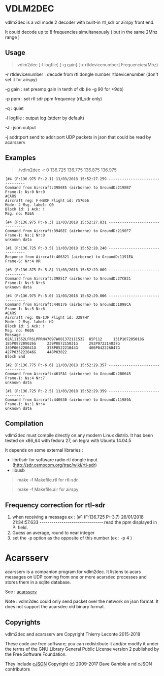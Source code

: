 # VDLM2DEC
vdlm2dec is a vdl mode 2 decoder with built-in rtl_sdr or airspy front end.

It could decode up to 8 frequencies simultaneously ( but in the same 2Mhz range )

## Usage
> vdlm2dec  [-l logfile]  [-g gain] [-r rtldevicenumber]  Frequencies(Mhz)

 -r rtldevicenumber :	decode from rtl dongle number rtldevicenumber (don't set it for airspy)
 
 -g gain :		set preamp gain in tenth of db (ie -g 90 for +9db)

 -p ppm :		set rtl sdr ppm frequency (rtl_sdr only)

 -q :			quiet
 
 -l logfile :		output log (stderr by default)

 -J :			json output

 -j addr:port		send to addr:port UDP packets in json that could be read by acarsserv

 
## Examples

> ./vdlm2dec -r 0 136.725 136.775 136.875 136.975 

    [#4 (F:136.975 P:-2.1) 11/03/2018 15:52:27.259 --------------------------------
    Command from Aircraft:3986E5 (airborne) to GroundD:2198B7 
    Frame-I: Ns:0 Nr:0
    ACARS
    Aircraft reg: F-HBXF Flight id: YS7656
    Mode: 2 Msg. label: Q0
    Block id: 1 Ack: !
    Msg. no: M36A
    
    [#4 (F:136.975 P:-6.3) 11/03/2018 15:52:27.831 --------------------------------
    Command from Aircraft:3946EC (airborne) to GroundD:2190F7 
    Frame-I: Ns:1 Nr:0
    unknown data
    
    [#1 (F:136.725 P:-3.5) 11/03/2018 15:52:28.240 --------------------------------
    Response from Aircraft:406321 (airborne) to GroundD:1191EA 
    Frame-S: Nr:4 RR
    
    [#3 (F:136.875 P:-5.8) 11/03/2018 15:52:29.009 --------------------------------
    Command from Aircraft:398517 (airborne) to GroundD:27CB21 
    Frame-I: Ns:5 Nr:6
    unknown data
    
    [#4 (F:136.975 P:-5.0) 11/03/2018 15:52:29.006 --------------------------------
    Command from Aircraft:440176 (airborne) to GroundD:1098CA 
    Frame-I: Ns:5 Nr:6
    ACARS
    Aircraft reg: OE-IJF Flight id: U287HY
    Mode: 2 Msg. label: H2
    Block id: 5 Ack: !
    Msg. no: M60A
    Message :
    02A111552LFRSLPPRN47097W001372111532  85P112     131P107205018G     185P097209026G     239P087215031G     292P072214037G     339P065220041G     378P052221044G     406P042226047G     427P035222046G     448P03022
    Block End
    
    [#2 (F:136.775 P:-6.6) 11/03/2018 15:52:29.357 --------------------------------
    Command from Aircraft:461FA1 (airborne) to GroundD:280645 
    Frame-I: Ns:4 Nr:7
    unknown data

    [#1 (F:136.725 P:-2.5) 11/03/2018 15:52:29.359 --------------------------------
    Command from Aircraft:440630 (airborne) to GroundD:11989A 
    Frame-I: Ns:1 Nr:4
    unknown data

## Compilation
vdlm2dec must compile directly on any modern Linux distrib.
It has been tested on x86_64 with fedora 27, on tegra with Ubuntu 14.04.5 

It depends on some external libraries :
 * librtlsdr for software radio rtl dongle input (http://sdr.osmocom.org/trac/wiki/rtl-sdr)
 * libusb

> make -f  Makefile.rtl
for rtl-sdr 

> make -f Makefile.air
for airspy

## Frequency correction for rtl-sdr
 1) when receiving a message ex :
     [#1 (F:136.725 P:-3.7) 26/01/2018 21:34:57.633 --------------------------------
  read the ppm displayed in P: field.
 2) Guess an average, round to near integer
 3) set the -p option as the opposite of this number (ex : -p 4 )

# Acarsserv

acarsserv is a companion program for vdlm2dec. It listens to acars messages on UDP coming from one or more acarsdec processes and stores them in a sqlite database.

See : [acarsserv](https://github.com/TLeconte/acarsserv)

Note : vdlm2dec could only send packet over the network on json format. It does not support the acarsdec old binary format.

## Copyrights 
vdlm2dec and acarsserv are Copyright Thierry Leconte 2015-2018

These code are free software; you can redistribute it and/or modify
it under the terms of the GNU Library General Public License version 2
published by the Free Software Foundation.

They include [cJSON](https://github.com/DaveGamble/cJSON) Copyright (c) 2009-2017 Dave Gamble a
nd cJSON contributors

